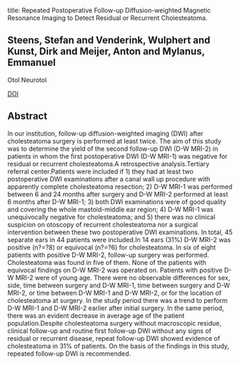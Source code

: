 title: Repeated Postoperative Follow-up Diffusion-weighted Magnetic Resonance Imaging to Detect Residual or Recurrent Cholesteatoma.

## Steens, Stefan and Venderink, Wulphert and Kunst, Dirk and Meijer, Anton and Mylanus, Emmanuel
Otol Neurotol

<a href="https://doi.org/10.1097/MAO.0000000000000985">DOI</a>

## Abstract
In our institution, follow-up diffusion-weighted imaging (DWI) after cholesteatoma surgery is performed at least twice. The aim of this study was to determine the yield of the second follow-up DWI (D-W MRI-2) in patients in whom the first postoperative DWI (D-W MRI-1) was negative for residual or recurrent cholesteatoma.A retrospective analysis.Tertiary referral center.Patients were included if 1) they had at least two postoperative DWI examinations after a canal wall up procedure with apparently complete cholesteatoma resection; 2) D-W MRI-1 was performed between 6 and 24 months after surgery and D-W MRI-2 performed at least 6 months after D-W MRI-1; 3) both DWI examinations were of good quality and covering the whole mastoid-middle ear region; 4) D-W MRI-1 was unequivocally negative for cholesteatoma; and 5) there was no clinical suspicion on otoscopy of recurrent cholesteatoma nor a surgical intervention between these two postoperative DWI examinations. In total, 45 separate ears in 44 patients were included.In 14 ears (31%) D-W MRI-2 was positive (n?=?8) or equivocal (n?=?6) for cholesteatoma. In six of eight patients with positive D-W MRI-2, follow-up surgery was performed. Cholesteatoma was found in five of them. None of the patients with equivocal findings on D-W MRI-2 was operated on. Patients with positive D-W MRI-2 were of young age. There were no observable differences for sex, side, time between surgery and D-W MRI-1, time between surgery and D-W MRI-2, or time between D-W MRI-1 and D-W MRI-2, or for the location of cholesteatoma at surgery. In the study period there was a trend to perform D-W MRI-1 and D-W MRI-2 earlier after initial surgery. In the same period, there was an evident decrease in average age of the patient population.Despite cholesteatoma surgery without macroscopic residue, clinical follow-up and routine first follow-up DWI without any signs of residual or recurrent disease, repeat follow-up DWI showed evidence of cholesteatoma in 31% of patients. On the basis of the findings in this study, repeated follow-up DWI is recommended.

